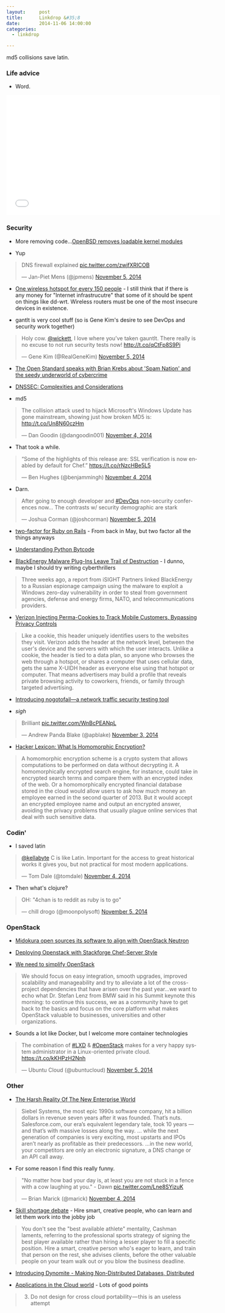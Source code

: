 ```yaml
---
layout:     post
title:      Linkdrop &#35;8
date:       2014-11-06 14:00:00
categories:
  - linkdrop

---
```


md5 collisions save latin.

<!-- more -->

### Life advice

* Word.
<iframe width="560" height="315" src="//www.youtube.com/embed/DN43sCyEanA" frameborder="0" allowfullscreen></iframe>

### Security

* More removing code...[OpenBSD removes loadable kernel modules](http://www.openbsd.org/faq/current.html#20141013)

* Yup
<blockquote class="twitter-tweet" lang="en"><p>DNS firewall explained <a href="http://t.co/zwjfXRICOB">pic.twitter.com/zwjfXRICOB</a></p>&mdash; Jan-Piet Mens (@jpmens) <a href="https://twitter.com/jpmens/status/530108069674749952">November 5, 2014</a></blockquote>
<script async src="//platform.twitter.com/widgets.js" charset="utf-8"></script>

* [One wireless hotspot for every 150 people](http://www.bbc.com/news/technology-29726632) - I still think that if there is any money for "Internet infrastrucutre" that some of it should be spent on things like dd-wrt. Wireless routers must be one of the most insecure devices in existence.

* gantlt is very cool stuff (so is Gene Kim's desire to see DevOps and security work together)
<blockquote class="twitter-tweet" lang="en"><p>Holy cow. <a href="https://twitter.com/wickett">@wickett</a>, I love where you’ve taken gauntlt. There really is no excuse to not run security tests now! <a href="http://t.co/qCtFp8S9Pi">http://t.co/qCtFp8S9Pi</a></p>&mdash; Gene Kim (@RealGeneKim) <a href="https://twitter.com/RealGeneKim/status/530067762215800832">November 5, 2014</a></blockquote>
<script async src="//platform.twitter.com/widgets.js" charset="utf-8"></script>

* [The Open Standard speaks with Brian Krebs about 'Spam Nation' and the seedy underworld of cybercrime](https://openstandard.mozilla.org/brian-krebs-on-doxing-bitcoins-and-his-first-book-spam-nation/)

* [DNSSEC: Complexities and Considerations](http://blog.cloudflare.com/dnssec-complexities-and-considerations/)

* md5
<blockquote class="twitter-tweet" lang="en"><p>The collision attack used to hijack Microsoft&#39;s Windows Update has gone mainstream, showing just how broken MD5 is: <a href="http://t.co/Un8N60czHm">http://t.co/Un8N60czHm</a></p>&mdash; Dan Goodin (@dangoodin001) <a href="https://twitter.com/dangoodin001/status/529689728979709952">November 4, 2014</a></blockquote>
<script async src="//platform.twitter.com/widgets.js" charset="utf-8"></script>

* That took a while.
<blockquote class="twitter-tweet" lang="en"><p>“Some of the highlights of this release are:&#10;SSL verification is now enabled by default for Chef.” <a href="https://t.co/rNzcHBe5L5">https://t.co/rNzcHBe5L5</a></p>&mdash; Ben Hughes (@benjammingh) <a href="https://twitter.com/benjammingh/status/529739462084157442">November 4, 2014</a></blockquote>
<script async src="//platform.twitter.com/widgets.js" charset="utf-8"></script>

* Darn.
<blockquote class="twitter-tweet" lang="en"><p>After going to enough developer and <a href="https://twitter.com/hashtag/DevOps?src=hash">#DevOps</a> non-security conferences now... The contrasts w/ security demographic are stark</p>&mdash; Joshua Corman (@joshcorman) <a href="https://twitter.com/joshcorman/status/530008224435802113">November 5, 2014</a></blockquote>
<script async src="//platform.twitter.com/widgets.js" charset="utf-8"></script>

* [two-factor for Ruby on Rails](https://www.tinfoilsecurity.com/blog/two-factor-authentication) - From back in May, but two factor all the things anyways

* [Understanding Python Bytcode](http://security.coverity.com/blog/2014/Nov/understanding-python-bytecode.html)

* [BlackEnergy Malware Plug-Ins Leave Trail of Destruction](http://threatpost.com/blackenergy-malware-plug-ins-leave-trail-of-destruction/109126) - I dunno, maybe I should try writing cyberthrillers
>Three weeks ago, a report from iSIGHT Partners linked BlackEnergy to a Russian espionage campaign using the malware to exploit a Windows zero-day vulnerability in order to steal from government agencies, defense and energy firms, NATO, and telecommunications providers.

* [Verizon Injecting Perma-Cookies to Track Mobile Customers, Bypassing Privacy Controls](https://www.eff.org/deeplinks/2014/11/verizon-x-uidh)
>Like a cookie, this header uniquely identifies users to the websites they visit. Verizon adds the header at the network level, between the user's device and the servers with which the user interacts. Unlike a cookie, the header is tied to a data plan, so anyone who browses the web through a hotspot, or shares a computer that uses cellular data, gets the same X-UIDH header as everyone else using that hotspot or computer. That means advertisers may build a profile that reveals private browsing activity to coworkers, friends, or family through targeted advertising.

* [Introducing nogotofail—a network traffic security testing tool](http://googleonlinesecurity.blogspot.ca/2014/11/introducing-nogotofaila-network-traffic.html?)

* *sigh*
<blockquote class="twitter-tweet" lang="en"><p>Brilliant <a href="http://t.co/WnBcPEANpL">pic.twitter.com/WnBcPEANpL</a></p>&mdash; Andrew Panda Blake (@apblake) <a href="https://twitter.com/apblake/status/529309012027015168">November 3, 2014</a></blockquote>
<script async src="//platform.twitter.com/widgets.js" charset="utf-8"></script>

* [Hacker Lexicon: What Is Homomorphic Encryption?](http://www.wired.com/2014/11/hacker-lexicon-homomorphic-encryption/)
> A homomorphic encryption scheme is a crypto system that allows computations to be performed on data without decrypting it. A homomorphically encrypted search engine, for instance, could take in encrypted search terms and compare them with an encrypted index of the web. Or a homomorphically encrypted financial database stored in the cloud would allow users to ask how much money an employee earned in the second quarter of 2013. But it would accept an encrypted employee name and output an encrypted answer, avoiding the privacy problems that usually plague online services that deal with such sensitive data.

### Codin'

* I saved latin
<blockquote class="twitter-tweet" lang="en"><p><a href="https://twitter.com/kellabyte">@kellabyte</a> C is like Latin. Important for the access to great historical works it gives you, but not practical for most modern applications.</p>&mdash; Tom Dale (@tomdale) <a href="https://twitter.com/tomdale/status/529471899328598016">November 4, 2014</a></blockquote>
<script async src="//platform.twitter.com/widgets.js" charset="utf-8"></script>

* Then what's clojure?
<blockquote class="twitter-tweet" lang="en"><p>OH: &quot;4chan is to reddit as ruby is to go&quot;</p>&mdash; chill drogo (@moonpolysoft) <a href="https://twitter.com/moonpolysoft/status/529843561580093440">November 5, 2014</a></blockquote>
<script async src="//platform.twitter.com/widgets.js" charset="utf-8"></script>

### OpenStack

* [Midokura open sources its software to align with OpenStack Neutron](http://searchsdn.techtarget.com/news/2240234161/Midokura-open-sources-its-software-to-align-with-OpenStack-Neutron)

* [Deploying Openstack with Stackforge Chef-Server Style](http://ehaselwanter.com/en/blog/2014/10/15/deploying-openstack-with-stackforge-chef-server-style/)

* [We need to simplify OpenStack](http://www.rackspace.com/blog/we-need-to-simplify-openstack)
> We should focus on easy integration, smooth upgrades, improved scalability and manageability and try to alleviate a lot of the cross-project dependencies that have arisen over the past year...we want to echo what Dr. Stefan Lenz from BMW said in his Summit keynote this morning: to continue this success, we as a community have to get back to the basics and focus on the core platform what makes OpenStack valuable to businesses, universities and other organizations.

* Sounds a lot like Docker, but I welcome more container technologies
<blockquote class="twitter-tweet" lang="en"><p>The combination of <a href="https://twitter.com/hashtag/LXD?src=hash">#LXD</a> &amp; <a href="https://twitter.com/hashtag/OpenStack?src=hash">#OpenStack</a> makes for a very happy system administrator in a Linux-oriented private cloud. &#10;<a href="https://t.co/kKHPzH2Nnh">https://t.co/kKHPzH2Nnh</a></p>&mdash; Ubuntu Cloud (@ubuntucloud) <a href="https://twitter.com/ubuntucloud/status/530025448718098432">November 5, 2014</a></blockquote>
<script async src="//platform.twitter.com/widgets.js" charset="utf-8"></script>

### Other

* [The Harsh Reality Of The New Enterprise World](http://techcrunch.com/2014/11/05/the-harsh-reality-of-the-new-enterprise-world/)
>Siebel Systems, the most epic 1990s software company, hit a billion dollars in revenue seven years after it was founded. That’s nuts. Salesforce.com, our era’s equivalent legendary tale, took 10 years — and that’s with massive losses along the way.
>... while the next generation of companies is very exciting, most upstarts and IPOs aren’t nearly as profitable as their predecessors.
>...in the new world, your competitors are only an electronic signature, a DNS change or an API call away.

* For some reason I find this really funny.
<blockquote class="twitter-tweet" lang="en"><p>&quot;No matter how bad your day is, at least you are not stuck in a fence with a cow laughing at you.&quot; - Dawn <a href="http://t.co/Lne8SYizuK">pic.twitter.com/Lne8SYizuK</a></p>&mdash; Brian Marick (@marick) <a href="https://twitter.com/marick/status/529707469321170944">November 4, 2014</a></blockquote>
<script async src="//platform.twitter.com/widgets.js" charset="utf-8"></script>

* [Skill shortage debate](http://www.informationweek.com/strategic-cio/team-building-and-staffing/the-it-talent-shortage-debate/d/d-id/1317128) - Hire smart, creative people, who can learn and let them work into the jobby job
>You don't see the "best available athlete" mentality, Cashman laments, referring to the professional sports strategy of signing the best player available rather than hiring a lesser player to fill a specific position. Hire a smart, creative person who's eager to learn, and train that person on the rest, she advises clients, before the other valuable people on your team walk out or you blow the business deadline.

* [Introducing Dynomite - Making Non-Distributed Databases, Distributed](http://techblog.netflix.com/2014/11/introducing-dynomite.html)

* [Applications in the Cloud world](https://medium.com/@cloud_opinion/applications-in-the-cloud-world-a70e57072a77) - Lots of good points
>3. Do not design for cross cloud portability — this is an useless attempt
